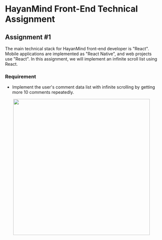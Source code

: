 # HayanMind Front-End Technical Assignment

## Assignment #1

The main technical stack for HayanMind front-end developer is "React". Mobile applications are implemented as "React Native", and web projects use "React". In this assignment, we will implement an infinite scroll list using React.

### Requirement

- Implement the user's comment data list with infinite scrolling by getting more 10 comments repeatedly.

<p align="center">
<img width="450" src="https://user-images.githubusercontent.com/6203798/125564989-392a721b-1a89-49cd-a5fc-081022711c9b.gif" />
</p>
